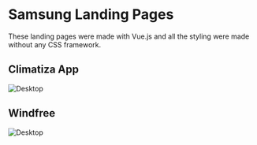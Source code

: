 # Samsung Landing Pages

These landing pages were made with Vue.js and all the styling were made without any CSS framework.

## Climatiza App

![Desktop](https://raw.githubusercontent.com/felipeantuness/freelance-portfolio/main/Samsung/Climatiza%20App/desktop.png)

## Windfree

![Desktop](https://github.com/felipeantuness/freelance-portfolio/blob/main/Samsung/Wind%20Free/desktop.png?raw=true)
